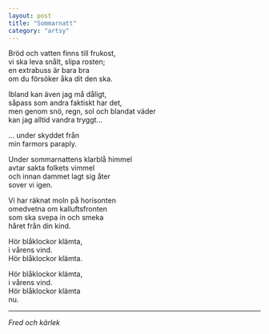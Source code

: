```yaml
---
layout: post
title: "Sommarnatt"
category: "artsy"
---
```

Bröd och vatten finns till frukost,<br />
vi ska leva snålt, slipa rosten;<br />
en extrabuss är bara bra<br />
om du försöker åka dit den ska.

Ibland kan även jag må dåligt,<br />
såpass som andra faktiskt har det,<br />
men genom snö, regn, sol och blandat väder<br />
kan jag alltid vandra tryggt...


... under skyddet från<br />
min farmors paraply.


Under sommarnattens klarblå himmel<br />
avtar sakta folkets vimmel<br />
och innan dammet lagt sig åter<br />
sover vi igen.

Vi har räknat moln på horisonten<br />
omedvetna om kalluftsfronten<br />
som ska svepa in och smeka<br />
håret från din kind.


Hör blåklockor klämta,<br />
i vårens vind.<br />
Hör blåklockor klämta.

Hör blåklockor klämta,<br />
i vårens vind.<br />
Hör blåklockor klämta<br />
nu.

<hr />

_Fred och kärlek_

